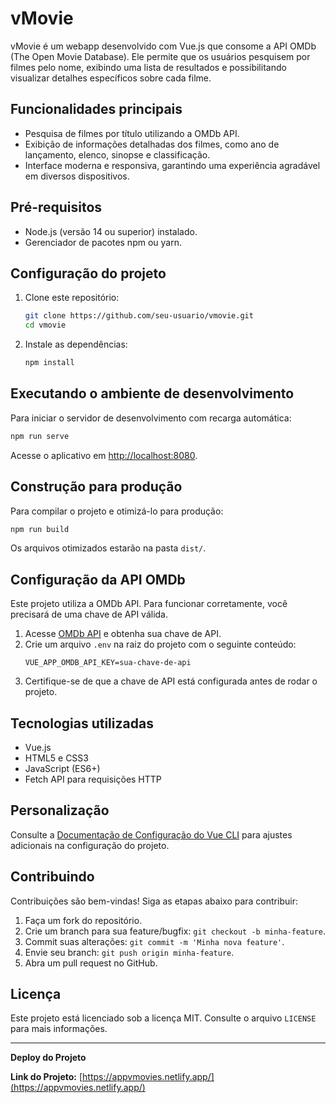 # vMovie

vMovie é um webapp desenvolvido com Vue.js que consome a API OMDb (The Open Movie Database). Ele permite que os usuários pesquisem por filmes pelo nome, exibindo uma lista de resultados e possibilitando visualizar detalhes específicos sobre cada filme.

## Funcionalidades principais
- Pesquisa de filmes por título utilizando a OMDb API.
- Exibição de informações detalhadas dos filmes, como ano de lançamento, elenco, sinopse e classificação.
- Interface moderna e responsiva, garantindo uma experiência agradável em diversos dispositivos.

## Pré-requisitos
- Node.js (versão 14 ou superior) instalado.
- Gerenciador de pacotes npm ou yarn.

## Configuração do projeto
1. Clone este repositório:
   ```bash
   git clone https://github.com/seu-usuario/vmovie.git
   cd vmovie
   ```
2. Instale as dependências:
   ```bash
   npm install
   ```

## Executando o ambiente de desenvolvimento
Para iniciar o servidor de desenvolvimento com recarga automática:
```bash
npm run serve
```
Acesse o aplicativo em [http://localhost:8080](http://localhost:8080).

## Construção para produção
Para compilar o projeto e otimizá-lo para produção:
```bash
npm run build
```
Os arquivos otimizados estarão na pasta `dist/`.

## Configuração da API OMDb
Este projeto utiliza a OMDb API. Para funcionar corretamente, você precisará de uma chave de API válida.
1. Acesse [OMDb API](http://www.omdbapi.com/) e obtenha sua chave de API.
2. Crie um arquivo `.env` na raiz do projeto com o seguinte conteúdo:
   ```env
   VUE_APP_OMDB_API_KEY=sua-chave-de-api
   ```
3. Certifique-se de que a chave de API está configurada antes de rodar o projeto.

## Tecnologias utilizadas
- Vue.js
- HTML5 e CSS3
- JavaScript (ES6+)
- Fetch API para requisições HTTP

## Personalização
Consulte a [Documentação de Configuração do Vue CLI](https://cli.vuejs.org/config/) para ajustes adicionais na configuração do projeto.

## Contribuindo
Contribuições são bem-vindas! Siga as etapas abaixo para contribuir:
1. Faça um fork do repositório.
2. Crie um branch para sua feature/bugfix: `git checkout -b minha-feature`.
3. Commit suas alterações: `git commit -m 'Minha nova feature'`.
4. Envie seu branch: `git push origin minha-feature`.
5. Abra um pull request no GitHub.

## Licença
Este projeto está licenciado sob a licença MIT. Consulte o arquivo `LICENSE` para mais informações.

---

**Deploy do Projeto**

**Link do Projeto:** [https://appvmovies.netlify.app/](https://appvmovies.netlify.app/)
